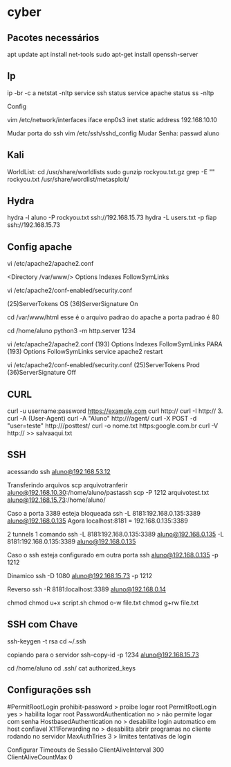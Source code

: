 # cyber

## Pacotes necessários
apt update
apt install net-tools
sudo apt-get install openssh-server

## Ip
ip -br -c a
netstat -nltp
service ssh status
service apache status
ss -nltp

Config

vim /etc/network/interfaces
iface enp0s3 inet static
address 192.168.10.10

Mudar porta do ssh
vim /etc/ssh/sshd_config
Mudar Senha:
passwd aluno


## Kali
WorldList:
cd /usr/share/worldlists
sudo gunzip rockyou.txt.gz
grep -E "" rockyou.txt
/usr/share/wordlist/metasploit/

## Hydra
hydra -l aluno -P rockyou.txt ssh://192.168.15.73
hydra -L users.txt -p fiap ssh://192.168.15.73

## Config apache
vi /etc/apache2/apache2.conf

<Directory /var/www/>
  Options Indexes FollowSymLinks

vi /etc/apache2/conf-enabled/security.conf

(25)ServerTokens OS
(36)ServerSignature On

cd /var/www/html
esse é o arquivo padrao do apache
a porta padrao é 80

cd /home/aluno
python3 -m http.server 1234

vi /etc/apache2/apache2.conf
(193)  Options Indexes FollowSymLinks 
PARA
(193)  Options FollowSymLinks
service apache2 restart

vi /etc/apache2/conf-enabled/security.conf
(25)ServerTokens Prod
(36)ServerSignature Off

## CURL 
curl -u username:password https://example.com
curl http://<ip-da-vm>
curl -I http://<ip-da-vm>
3. curl -A (User-Agent)
curl -A "Aluno" http://<ip-da-vm>/agent/
curl -X POST -d "user=teste" http://<ip-da-vm>/posttest/
curl -o nome.txt https:google.com.br
curl -V http://<ip-da-vm> >> salvaaqui.txt

## SSH
acessando
ssh aluno@192.168.53.12

Transferindo arquivos
scp arquivotranferir aluno@192.168.10.30:/home/aluno/pastassh
scp -P 1212 arquivotest.txt aluno@192.168.15.73:/home/aluno/

Caso a porta 3389 esteja bloqueada
ssh -L 8181:192.168.0.135:3389 aluno@192.168.0.135
Agora localhost:8181 = 192.168.0.135:3389

2 tunnels 1 comando
ssh -L 8181:192.168.0.135:3389 aluno@192.168.0.135 -L 8181:192.168.0.135:3389 aluno@192.168.0.135

Caso o ssh esteja configurado em outra porta
ssh aluno@192.168.0.135 -p 1212  

Dinamico
ssh -D 1080 aluno@192.168.15.73 -p 1212

Reverso
ssh -R 8181:localhost:3389 aluno@192.168.0.14

chmod
chmod u+x script.sh
chmod o-w file.txt
chmod g+rw file.txt

## SSH com Chave
ssh-keygen -t rsa
cd ~/.ssh

copiando para o servidor
ssh-copy-id -p 1234 aluno@192.168.15.73    

cd /home/aluno
cd .ssh/
cat authorized_keys

## Configurações ssh
#PermitRootLogin prohibit-password > proibe logar root
PermitRootLogin yes > habilita logar root
PasswordAuthentication no > não permite logar com senha
HostbasedAuthentication no > desabilite login automatico em host confiavel
X11Forwarding no > desabilita abrir programas no cliente rodando no servidor
MaxAuthTries 3 > limites tentativas de login

Configurar Timeouts de Sessão
ClientAliveInterval 300
ClientAliveCountMax 0
